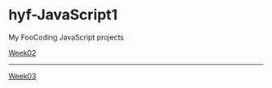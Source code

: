 # hyf-JavaScript1
My FooCoding JavaScript projects


<a href="https://github.com/EliaYazdi/hyf-JavaScript1/tree/master/Js1/Week02">Week02</a>
<hr>
<a href="https://github.com/EliaYazdi/hyf-JavaScript1/tree/master/Js1/Week03">Week03</a>

